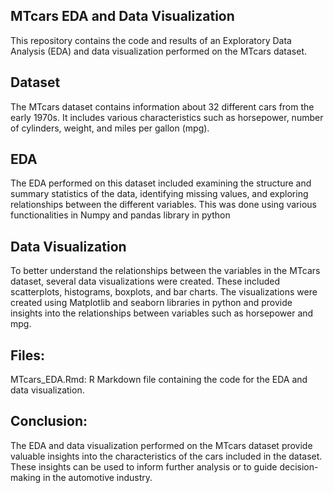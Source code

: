 ## MTcars EDA and Data Visualization

This repository contains the code and results of an Exploratory Data Analysis (EDA) and data visualization performed on the MTcars dataset.

## Dataset
The MTcars dataset contains information about 32 different cars from the early 1970s. It includes various characteristics such as horsepower, number of cylinders, weight, and miles per gallon (mpg).

## EDA
The EDA performed on this dataset included examining the structure and summary statistics of the data, identifying missing values, and exploring relationships between the different variables. This was done using various functionalities in Numpy and pandas library in python

## Data Visualization
To better understand the relationships between the variables in the MTcars dataset, several data visualizations were created. These included scatterplots, histograms, boxplots, and bar charts. The visualizations were created using Matplotlib and seaborn libraries in python and provide insights into the relationships between variables such as horsepower and mpg.

## Files:

MTcars_EDA.Rmd: R Markdown file containing the code for the EDA and data visualization.

## Conclusion:

The EDA and data visualization performed on the MTcars dataset provide valuable insights into the characteristics of the cars included in the dataset. These insights can be used to inform further analysis or to guide decision-making in the automotive industry.
